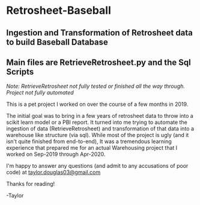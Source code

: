 # Retrosheet-Baseball
Ingestion and Transformation of Retrosheet data to build Baseball Database
----------------------------------------------------------------------------
## Main files are RetrieveRetrosheet.py and the Sql Scripts
*Note: RetrieveRetrosheet not fully tested or finished all the way through. Project not fully automated*

This is a pet project I worked on over the course of a few months in 2019.

The initial goal was to bring in a few years of retrosheet data to throw into a scikit learn model or a PBI report. It turned into me trying to automate the ingestion of data (RetrieveRetrosheet) and transformation of that data into a warehouse like structure (via sql). While most of the project is ugly (and it isn't quite finished from end-to-end), It was a tremendous learning experience that prepared me for an actual Warehousing project that I worked on Sep-2019 through Apr-2020.

I'm happy to answer any questions (and admit to any accusations of poor code) at taylor.douglas03@gmail.com

Thanks for reading!

-Taylor
